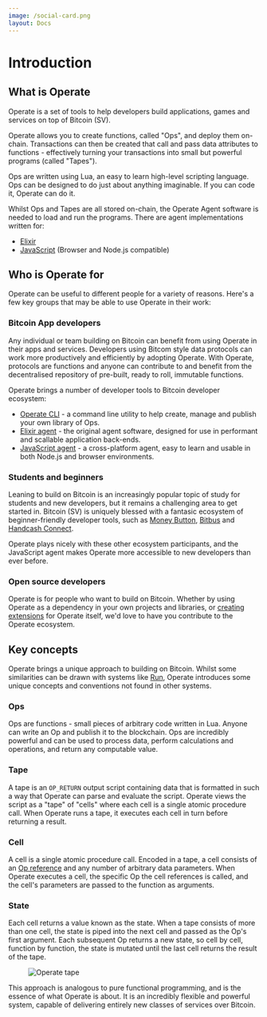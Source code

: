 ```yaml
---
image: /social-card.png
layout: Docs
---
```


# Introduction

## What is Operate

Operate is a set of tools to help developers build applications, games and services on top of Bitcoin (SV).

Operate allows you to create functions, called "Ops", and deploy them on-chain. Transactions can then be created that call and pass data attributes to functions - effectively turning your transactions into small but powerful programs (called "Tapes").

Ops are written using Lua, an easy to learn high-level scripting language. Ops can be designed to do just about anything imaginable. If you can code it, Operate can do it.

Whilst Ops and Tapes are all stored on-chain, the Operate Agent software is needed to load and run the programs. There are agent implementations written for:

* [Elixir](https://github.com/operate-bsv/op_agent)
* [JavaScript](https://github.com/operate-bsv/op_agent-js) (Browser and Node.js compatible)

## Who is Operate for

Operate can be useful to different people for a variety of reasons. Here's a few key groups that may be able to use Operate in their work:

### Bitcoin App developers

Any individual or team building on Bitcoin can benefit from using Operate in their apps and services. Developers using Bitcom style data protocols can work more productively and efficiently by adopting Operate. With Operate, protocols are functions and anyone can contribute to and benefit from the decentralised repository of pre-built, ready to roll, immutable functions.

Operate brings a number of developer tools to Bitcoin developer ecosystem:

* [Operate CLI](https://github.com/operate-bsv/op_cli) - a command line utility to help create, manage and publish your own library of Ops.
* [Elixir agent](https://github.com/operate-bsv/op_agent) - the original agent software, designed for use in performant and scallable application back-ends.
* [JavaScript agent](https://github.com/operate-bsv/op_agent-ls) - a cross-platform agent, easy to learn and usable in both Node.js and browser environments.

### Students and beginners

Leaning to build on Bitcoin is an increasingly popular topic of study for students and new developers, but it remains a challenging area to get started in. Bitcoin (SV) is uniquely blessed with a fantasic ecosystem of beginner-friendly developer tools, such as [Money Button](https://www.moneybutton.com), [Bitbus](https://bitbus.network) and [Handcash Connect](https://connect.handcash.io).

Operate plays nicely with these other ecosystem participants, and the JavaScript agent makes Operate more accessible to new developers than ever before.

### Open source developers

Operate is for people who want to build on Bitcoin. Whether by using Operate as a dependency in your own projects and libraries, or [creating extensions](/docs/extending-operate) for Operate itself, we'd love to have you contribute to the Operate ecosystem.

## Key concepts

Operate brings a unique approach to building on Bitcoin. Whilst some similarities can be drawn with systems like [Run](https://runonbitcoin.com), Operate introduces some unique concepts and conventions not found in other systems.

### Ops

Ops are functions - small pieces of arbitrary code written in Lua. Anyone can write an Op and publish it to the blockchain. Ops are incredibly powerful and can be used to process data, perform calculations and operations, and return any computable value.

### Tape

A tape is an `OP_RETURN` output script containing data that is formatted in such a way that Operate can parse and evaluate the script. Operate views the script as a "tape" of "cells" where each cell is a single atomic procedure call. When Operate runs a tape, it executes each cell in turn before returning a result.

### Cell

A cell is a single atomic procedure call. Encoded in a tape, a cell consists of an [Op reference](/docs/getting-started/#referencing-ops) and any number of arbitrary data parameters. When Operate executes a cell, the specific Op the cell references is called, and the cell's parameters are passed to the function as arguments.

### State

Each cell returns a value known as the state. When a tape consists of more than one cell, the state is piped into the next cell and passed as the Op's first argument. Each subsequent Op returns a new state, so cell by cell, function by function, the state is mutated until the last cell returns the result of the tape.

<figure class="mv4 mh0 pa0">
  <img src="~@assets/images/cells.png"
    srcset="~@assets/images/cells@2x.png 2x"
    alt="Operate tape" />
</figure>

This approach is analogous to pure functional programming, and is the essence of what Operate is about. It is an incredibly flexible and powerful system, capable of delivering entirely new classes of services over Bitcoin.